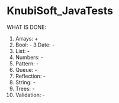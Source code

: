 # KnubiSoft_JavaTests
WHAT IS DONE:
1. Arrays: +
2. Bool: -
3.Date: -
4. List: -
5. Numbers: -
6. Pattern: -
7. Queue: -
8. Reflection: -
9. String: -
10. Trees: -
11. Validation: -

